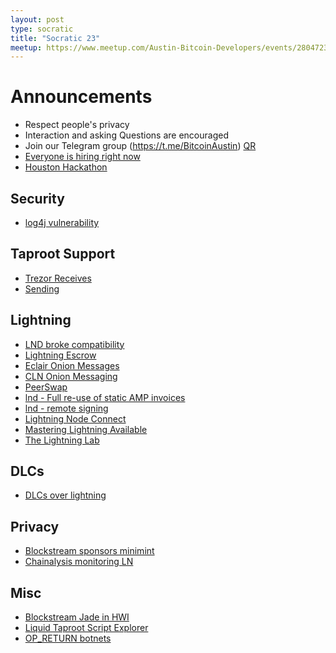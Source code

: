 ```yaml
---
layout: post
type: socratic
title: "Socratic 23"
meetup: https://www.meetup.com/Austin-Bitcoin-Developers/events/280472351/
---
```


# Announcements

- Respect people's privacy
- Interaction and asking Questions are encouraged
- Join our Telegram group (https://t.me/BitcoinAustin) [QR](../assets/imgs/telegram-group.svg)
- [Everyone is hiring right now](https://bitcoinerjobs.co/)
- [Houston Hackathon](https://www.eventbrite.com/e/ho-ho-houston-hacks-the-chain-tickets-215922328497)

## Security

- [log4j vulnerability](https://cve.mitre.org/cgi-bin/cvename.cgi?name=CVE-2021-44228)

## Taproot Support

- [Trezor Receives](https://blog.trezor.io/trezor-suite-and-firmware-updates-december-2021-d1e74c3ea283)
- [Sending](https://bitcoinops.org/en/newsletters/2021/12/15/#simple-bitcoin-wallet-adds-taproot-sends)

## Lightning

- [LND broke compatibility](https://github.com/lightningnetwork/lnd/issues/5890)
- [Lightning Escrow](https://twitter.com/LightningEscrow/status/1470856185704325135)
- [Eclair Onion Messages](https://github.com/ACINQ/eclair/pull/2061)
- [CLN Onion Messaging](https://github.com/ElementsProject/lightning/pull/4921)
- [PeerSwap](https://blockstream.com/assets/downloads/2021-11-16-PeerSwap_Announcement.pdf)
- [lnd - Full re-use of static AMP invoices](https://github.com/lightningnetwork/lnd/pull/5803)
- [lnd - remote signing](https://github.com/guggero/lnd/blob/d43854aa34ca0c2d0dfa12b06f299def39b512fb/docs/remote-signing.md)
- [Lightning Node Connect](https://lightning.engineering/posts/2021-11-30-lightning-node-connect-deep-dive/)
- [Mastering Lightning Available](https://twitter.com/aantonop/status/1467976425827414025?s=20)
- [The Lightning Lab](https://lightninglabs.substack.com/p/lightning-lights-up-latam-the-el)

## DLCs

- [DLCs over lightning](https://mailmanlists.org/pipermail/dlc-dev/2021-November/000091.html)

## Privacy

- [Blockstream sponsors minimint](https://medium.com/blockstream/blockstream-sponsors-federated-e-cash-as-a-bitcoin-scaling-technology-637ba05de7b3)
- [Chainalysis monitoring LN](https://twitter.com/chainalysis/status/1469317238893289475)

## Misc

- [Blockstream Jade in HWI](https://github.com/bitcoin-core/HWI/pull/475)
- [Liquid Taproot Script Explorer](https://twitter.com/script_wizard/status/1468562582697123844)
- [OP_RETURN botnets](https://twitter.com/chainalysis/status/1469348139756883979)
